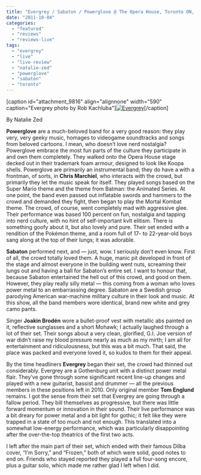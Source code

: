 ```yaml
---
title: "Evergrey / Sabaton / Powerglove @ The Opera House, Toronto ON, September 22, 2011"
date: "2011-10-04"
categories: 
  - "featured"
  - "reviews"
  - "reviews-live"
tags: 
  - "evergrey"
  - "live"
  - "live-review"
  - "natalie-zed"
  - "powerglove"
  - "sabaton"
  - "toronto"
---
```


\[caption id="attachment\_9816" align="alignnone" width="590" caption="Evergrey photo by Rob Kachluba"\][![](http://www.hellbound.ca/wp-content/uploads/2011/09/Evergrey-590x442.jpg "Evergrey")](http://www.hellbound.ca/wp-content/uploads/2011/09/Evergrey.jpg)\[/caption\]

By Natalie Zed

**Powerglove** are a much-beloved band for a very good reason: they play very, very geeky music, homages to videogame soundtracks and songs from beloved cartoons. I mean, who doesn’t love nerd nostalgia? Powerglove embrace the most fun parts of the culture they participate in and own them completely. They walked onto the Opera House stage decked out in their trademark foam armour, designed to look like Koopa shells. Powerglove are primarily an instrumental band; they do have a with a frontman, of sorts, in **Chris Marchiel**, who interacts with the crowd, but primarily they let the music speak for itself. They played songs based on the Super Mario theme and the theme from Batman: the Animated Series. At one point, the band even passed out inflatable swords and hammers to the crowd and demanded they fight, then began to play the Mortal Kombat theme. The crowd, of course, went completely mad with aggressive glee. Their performance was based 100 percent on fun, nostalgia and tapping into nerd culture, with no hint of self-important kvlt elitism. There is something goofy about it, but also lovely and pure. Their set ended with a rendition of the Pokémon theme, and a room full of 17- to 22-year-old boys sang along at the top of their lungs; it was adorable.

**Sabaton** performed next, and — just, wow. I seriously don’t even know. First of all, the crowd totally loved them. A huge, manic pit developed in front of the stage and almost everyone in the building went nuts, screaming their lungs out and having a ball for Sabaton’s entire set. I want to honour that, because Sabaton entertained the hell out of this crowd, and good on them. However, they play really silly metal — this coming from a woman who loves power metal to an embarrassing degree. Sabaton are a Swedish group parodying American war-machine military culture in their look and music. At this show, all the band members wore identical, brand new white and grey camo pants.

Singer **Joakin Brodén** wore a bullet-proof vest with metallic abs painted on it, reflective sunglasses and a short Mohawk; I actually laughed through a lot of their set. Their songs about a very clean, glorified, G.I. Joe version of war didn’t raise my blood pressure nearly as much as my mirth; I am all for entertainment and ridiculousness, but this was a bit much. That said, the place was packed and everyone loved it, so kudos to them for their appeal.

By the time headliners **Evergrey** began their set, the crowd had thinned out considerably. Evergrey are a Gothenburg unit with a distinct power metal flair. They’ve gone through some significant recent line-up changes and played with a new guitarist, bassist and drummer — all the previous members in these positions left in 2010. Only original member **Tom Englund** remains. I got the sense from their set that Evergrey are going through a fallow period. They bill themselves as progressive, but there was little forward momentum or innovation in their sound. Their live performance was a bit dreary for power metal and a bit light for gothic; it felt like they were trapped in a state of too much and not enough. This translated into a somewhat low-energy performance, which was particularly disappointing after the over-the-top theatrics of the first two acts.

I left after the main part of their set, which ended with their famous Dilba cover, “I'm Sorry,” and “Frozen,” both of which were solid, good notes to end on. Friends who stayed reported they played a full four-song encore, plus a guitar solo, which made me rather glad I left when I did.
